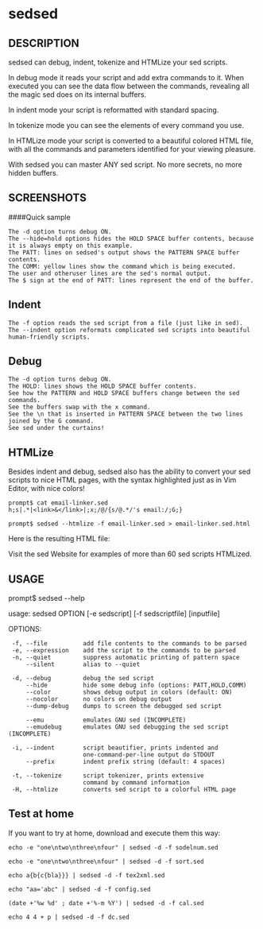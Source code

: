 # sedsed


## DESCRIPTION

sedsed can debug, indent, tokenize and HTMLize your sed scripts.

In debug mode it reads your script and add extra commands to it. When executed you can see the data flow between the commands, revealing all the magic sed does on its internal buffers.

In indent mode your script is reformatted with standard spacing.

In tokenize mode you can see the elements of every command you use.

In HTMLize mode your script is converted to a beautiful colored HTML file, with all the commands and parameters identified for your viewing pleasure.

With sedsed you can master ANY sed script. No more secrets, no more hidden buffers.

## SCREENSHOTS

####Quick sample

    The -d option turns debug ON.
    The --hide=hold options hides the HOLD SPACE buffer contents, because it is always empty on this example.
    The PATT: lines on sedsed's output shows the PATTERN SPACE buffer contents.
    The COMM: yellow lines show the command which is being executed.
    The user and otheruser lines are the sed's normal output.
    The $ sign at the end of PATT: lines represent the end of the buffer.

## Indent

    The -f option reads the sed script from a file (just like in sed).
    The --indent option reformats complicated sed scripts into beautiful human-friendly scripts.

## Debug

    The -d option turns debug ON.
    The HOLD: lines shows the HOLD SPACE buffer contents.
    See how the PATTERN and HOLD SPACE buffers change between the sed commands.
    See the buffers swap with the x command.
    See the \n that is inserted in PATTERN SPACE between the two lines joined by the G command.
    See sed under the curtains!

## HTMLize

Besides indent and debug, sedsed also has the ability to convert your sed scripts to nice HTML pages, with the syntax highlighted just as in Vim Editor, with nice colors!
```
prompt$ cat email-linker.sed
h;s|.*|<link>&</link>|;x;/@/{s/@.*/'s email:/;G;}

prompt$ sedsed --htmlize -f email-linker.sed > email-linker.sed.html
```
Here is the resulting HTML file:

Visit the sed Website for examples of more than 60 sed scripts HTMLized.

## USAGE

prompt$ sedsed --help

usage: sedsed OPTION [-e sedscript] [-f sedscriptfile] [inputfile]

OPTIONS:

     -f, --file          add file contents to the commands to be parsed
     -e, --expression    add the script to the commands to be parsed
     -n, --quiet         suppress automatic printing of pattern space
         --silent        alias to --quiet

     -d, --debug         debug the sed script
         --hide          hide some debug info (options: PATT,HOLD,COMM)
         --color         shows debug output in colors (default: ON)
         --nocolor       no colors on debug output
         --dump-debug    dumps to screen the debugged sed script

         --emu           emulates GNU sed (INCOMPLETE)
         --emudebug      emulates GNU sed debugging the sed script (INCOMPLETE)

     -i, --indent        script beautifier, prints indented and
                         one-command-per-line output do STDOUT
         --prefix        indent prefix string (default: 4 spaces)

     -t, --tokenize      script tokenizer, prints extensive
                         command by command information
     -H, --htmlize       converts sed script to a colorful HTML page


## Test at home
If you want to try at home, download and execute them this way:
```
echo -e "one\ntwo\nthree\nfour" | sedsed -d -f sodelnum.sed

echo -e "one\ntwo\nthree\nfour" | sedsed -d -f sort.sed

echo a{b{c{bla}}} | sedsed -d -f tex2xml.sed

echo "aa='abc" | sedsed -d -f config.sed

(date +'%w %d' ; date +'%-m %Y') | sedsed -d -f cal.sed

echo 4 4 + p | sedsed -d -f dc.sed
```


